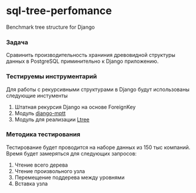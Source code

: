# sql-tree-perfomance
Benchmark tree structure for Django

### Задача

Сравинить производительность храниния древовидной структуры данных в PostgreSQL приминительно к Django приложению.

### Тестируемы инструментарий

Для работы с рекурсивными структурами в Django будут использованы следующие инстументы

1. Штатная рекурсия Django на основе ForeignKey
2. Модуль [django-mptt](https://github.com/django-mptt/django-mptt)
3. Модуль для реализации [Ltree](https://github.com/yyjinlong/ltreefield)

### Методика тестирования

Тестирование будет проводится на наборе данных из 150 тыс компаний. Время будет замеряться для следующих запросов:

1. Чтение всего дерева
2. Чтение произвольного узла
3. Перемещение поддерева между уровнями
5. Вставка узла
